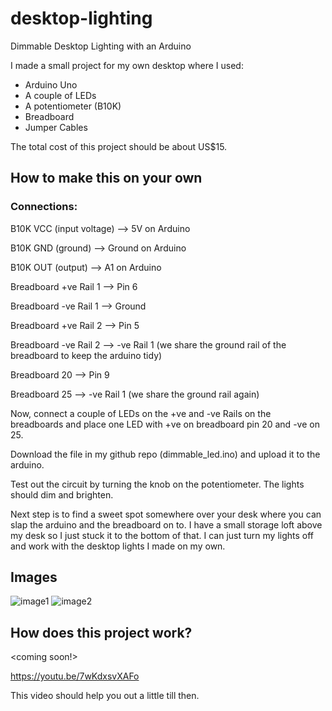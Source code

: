 # desktop-lighting
Dimmable Desktop Lighting with an Arduino

I made a small project for my own desktop where I used:
- Arduino Uno 
- A couple of LEDs
- A potentiometer (B10K)
- Breadboard
- Jumper Cables

The total cost of this project should be about US$15.

## How to make this on your own
### Connections:

B10K VCC (input voltage) --> 5V on Arduino

B10K GND (ground)        --> Ground on Arduino

B10K OUT (output)        --> A1 on Arduino

Breadboard +ve Rail 1 --> Pin 6 

Breadboard -ve Rail 1 --> Ground

Breadboard +ve Rail 2 --> Pin 5

Breadboard -ve Rail 2 --> -ve Rail 1 (we share the ground rail of the breadboard to keep the arduino tidy)

Breadboard 20 --> Pin 9

Breadboard 25 --> -ve Rail 1 (we share the ground rail again)

Now, connect a couple of LEDs on the +ve and -ve Rails on the breadboards and place one LED with +ve on breadboard pin 20 and -ve on 25.

Download the file in my github repo (dimmable_led.ino) and upload it to the arduino.

Test out the circuit by turning the knob on the potentiometer. The lights should dim and brighten.

Next step is to find a sweet spot somewhere over your desk where you can slap the arduino and the breadboard on to.
I have a small storage loft above my desk so I just stuck it to the bottom of that. I can just turn my lights off and work
with the desktop lights I made on my own.

## Images
![image1](https://github.com/AiryAir/desktop-lighting/blob/main/images/image1.jpg)
![image2](https://github.com/AiryAir/desktop-lighting/blob/main/images/image2.jpg)

## How does this project work?
<coming soon!>

https://youtu.be/7wKdxsvXAFo

This video should help you out a little till then.
